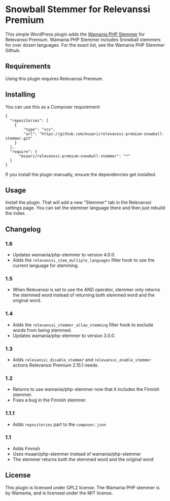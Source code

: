 # Snowball Stemmer for Relevanssi Premium

This simple WordPress plugin adds the [Wamania PHP Stemmer](https://github.com/wamania/php-stemmer) for Relevanssi Premium. Wamania PHP Stemmer includes Snowball stemmers for over dozen languages. For the exact list, see the Wamania PHP Stemmer Github.

## Requirements

Using this plugin requires Relevanssi Premium.

## Installing

You can use this as a Composer requirement:

```
{
  "repositories": [
    {
        "type": "vcs",
        "url": "https://github.com/msaari/relevanssi-premium-snowball-stemmer.git"
    }
  ],
  "require": {
      "msaari/relevanssi-premium-snowball-stemmer": "*"
  }
}
```

If you install the plugin manually, ensure the dependencies get installed.

## Usage

Install the plugin. That will add a new "Stemmer" tab in the Relevanssi settings page. You can set the stemmer language there and then just rebuild the index.

## Changelog

### 1.6

- Updates wamania/php-stemmer to version 4.0.0.
- Adds the `relevanssi_stem_multiple_languages` filter hook to use the current language for stemming.

### 1.5

- When Relevanssi is set to use the AND operator, stemmer only returns the stemmed word instead of returning both stemmed word and the original word.

### 1.4

- Adds the `relevanssi_stemmer_allow_stemming` filter hook to exclude words from being stemmed.
- Updates wamania/php-stemmer to version 3.0.0.

### 1.3

- Adds `relevanssi_disable_stemmer` and `relevanssi_enable_stemmer` actions Relevanssi Premium 2.15.1 needs.

### 1.2

- Returns to use wamania/php-stemmer now that it includes the Finnish stemmer.
- Fixes a bug in the Finnish stemmer.

### 1.1.1

- Adds `repositories` part to the `composer.json`

### 1.1

- Adds Finnish
- Uses msaari/php-stemmer instead of wamania/php-stemmer
- The stemmer returns both the stemmed word and the original word

## License

This plugin is licensed under GPL2 license. The Wamania PHP stemmer is by Wamania, and is licensed under the MIT license.
